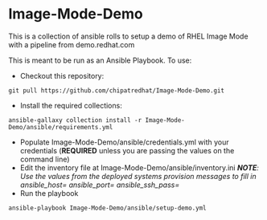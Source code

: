 # Image-Mode-Demo

This is a collection of ansible rolls to setup a demo of RHEL Image Mode with a pipeline from demo.redhat.com

This is meant to be run as an Ansible Playbook.  To use:

* Checkout this repository:

```
git pull https://github.com/chipatredhat/Image-Mode-Demo.git
```

* Install the required collections:

```
ansible-gallaxy collection install -r Image-Mode-Demo/ansible/requirements.yml
```

* Populate Image-Mode-Demo/ansible/credentials.yml with your credentials (**REQUIRED** unless you are passing the values on the command line)
* Edit the inventory file at Image-Mode-Demo/ansible/inventory.ini
  ***NOTE**: Use the values from the deployed systems provision messages to fill in ansible_host= ansible_port= ansible_ssh_pass=*
* Run the playbook

```
ansible-playbook Image-Mode-Demo/ansible/setup-demo.yml
```
